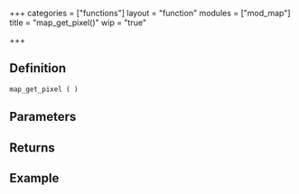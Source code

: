 +++
categories = ["functions"]
layout = "function"
modules = ["mod_map"]
title = "map_get_pixel()"
wip = "true"

+++

## Definition

    map_get_pixel ( )

## Parameters

## Returns

## Example

```
```
